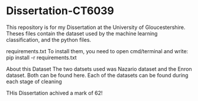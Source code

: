 # Dissertation-CT6039
This repository is for my Dissertation at the University of Gloucestershire.
Theses files contain the dataset used by the machine learning classification, and the python files.

requirements.txt
To install them, you need to open cmd/terminal and write: pip install -r requirements.txt


About this Dataset 
The two datsets used was Nazario dataset and the Enron dataset. Both can be found here.
Each of the datasets can be found during each stage of cleaning



THis Dissertation achived a mark of 62! 

